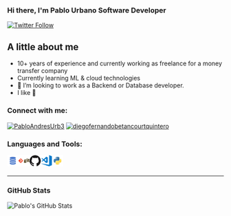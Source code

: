 ### Hi there, I'm Pablo Urbano Software Developer

[![Twitter Follow](https://img.shields.io/twitter/follow/PabloAndresUrb3?color=1DA1F2&logo=twitter&style=for-the-badge)](https://twitter.com/intent/follow?original_referer=https%3A%2F%2Fgithub.com%2Fhb4y&screen_name=PabloAndresUrb3)

## A little about me

- 10+ years of experience and currently working as freelance for a money transfer company
- Currently learning ML & cloud technologies
- :raised_hands: I’m looking to work as a Backend or Database developer.
- I like :martial_arts_uniform:


### Connect with me:
<a href="https://twitter.com/PabloAndresUrb3" target="blank"><img align="center" src="https://cdn.jsdelivr.net/npm/simple-icons@3.0.1/icons/twitter.svg" alt="PabloAndresUrb3" height="30" width="40" /></a>
<a href="https://linkedin.com/in/pablourbanodelacruz" target="blank"><img align="center" src="https://cdn.jsdelivr.net/npm/simple-icons@3.0.1/icons/linkedin.svg" alt="diegofernandobetancourtquintero" height="30" width="40" /></a>
<br />

### Languages and Tools:

<img align="left" alt="SQL" width="26px" src="https://raw.githubusercontent.com/github/explore/80688e429a7d4ef2fca1e82350fe8e3517d3494d/topics/sql/sql.png" />
<img align="left" alt="Git" width="26px" src="https://raw.githubusercontent.com/github/explore/80688e429a7d4ef2fca1e82350fe8e3517d3494d/topics/git/git.png" />
<img align="left" alt="GitHub" width="26px" src="https://raw.githubusercontent.com/github/explore/78df643247d429f6cc873026c0622819ad797942/topics/github/github.png" />
<img align="left" alt="Visual Studio Code" width="26px" src="https://raw.githubusercontent.com/github/explore/80688e429a7d4ef2fca1e82350fe8e3517d3494d/topics/visual-studio-code/visual-studio-code.png" />
<img align="left" alt="Python" width="26px" src="https://raw.githubusercontent.com/github/explore/80688e429a7d4ef2fca1e82350fe8e3517d3494d/topics/python/python.png" />


<br />
<br />

---


### GitHub Stats

<img align="left" alt="Pablo's GitHub Stats" src="https://github-readme-stats-orpin-kappa.vercel.app/api?username=paurbano&show_icons=true&hide_border=true" />

